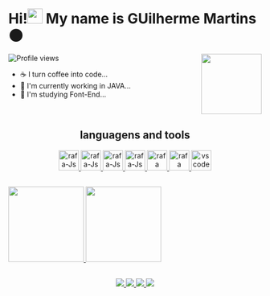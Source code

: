 <h1 aling = "left"> Hi!<img src="https://raw.githubusercontent.com/kaueMarques/kaueMarques/master/hi.gif" height="30px"> My name is GUilherme Martins 🌑</h1>
<img height = "120em" align = "right" src = "https://media.giphy.com/media/BzYPuOs45IDoA/giphy.gif">

<p align="left"> <img src="https://komarev.com/ghpvc/?username=Guilherme-Martins-Dev&color=green" alt="Profile views" /> </p>

- ☕ I turn coffee into code...
- 🔭 I'm currently working in JAVA...
- 🌱 I'm studying Font-End...


<div style = "display: inline_block" align = "center"><br>
  <h2>languagens and tools</h2>
  <a href = "https://github.com/Guilherme-Martins-Dev">
  <!-- languagens -->
  <img aling = "center" alt = "rafa-Js" height = "40" width = "40" src="https://cdn.jsdelivr.net/gh/devicons/devicon/icons/react/react-original.svg" />
  <img aling = "center" alt = "rafa-Js" height = "40" width = "40" src = "https://cdn.jsdelivr.net/gh/devicons/devicon/icons/javascript/javascript-original.svg">
  <img aling = "center" alt = "rafa-Js" height = "40" width = "40" src = "https://cdn.jsdelivr.net/gh/devicons/devicon/icons/html5/html5-original.svg">
  <img aling = "center" alt = "rafa-Js" height = "40" width = "40" src = "https://cdn.jsdelivr.net/gh/devicons/devicon/icons/css3/css3-original.svg">
  <img aling = "center" alt = "rafa" height = "40" width = "40" src = "https://cdn.jsdelivr.net/gh/devicons/devicon/icons/mysql/mysql-original.svg">
  <img aling = "center" alt = "rafa" height = "40" width = "40" src="https://cdn.jsdelivr.net/gh/devicons/devicon/icons/java/java-original.svg" />
  
  <!-- tools -->
  <img aling = "center" alt = "vscode" height = "40" width = "40" src = "https://cdn.jsdelivr.net/gh/devicons/devicon/icons/vscode/vscode-original.svg">
</div>

##

<div>
  <a href = "https://github.com/Guilherme-Martins-Dev">
  <img height = "150em" src = "https://github-readme-stats.vercel.app/api/?username=Guilherme-Martins-Dev&show_icons=true&theme=chartreuse-dark&include_all_commits=true&count_private=true"/>
  <img height = "150em" src = "https://github-readme-stats.vercel.app/api/top-langs/?username=Guilherme-Martins-Dev&layout=compact&langs_count=16&theme=chartreuse-dark"/>
</div>
  
##
  <!-- redes sociais -->
<div align = "center">
  <a href = "https://www.instagram.com/guilherme_martins0709/" target = "_blank"><img src = "https://img.shields.io/badge/Instagram-E4405F?style=for-the-badge&logo=instagram&logoColor=white"</a>
  <a href = "distruidor80#6209" target = "_blank"><img src = "https://img.shields.io/badge/Discord-7289DA?style=for-the-badge&logo=discord&logoColor=white"</a>
  <a href = "mailto:guilherme.martins.developer@gmail.com" target = "_blank"><img src = "https://img.shields.io/badge/Gmail-D14836?style=for-the-badge&logo=gmail&logoColor=white"</a>
  <a href = "https://www.linkedin.com/in/guilherme-martins-developer/" target = "_blank"><img src = "https://img.shields.io/badge/LinkedIn-0077B5?style=for-the-badge&logo=linkedin&logoColor=white"</a>
</div>